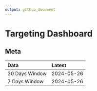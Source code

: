 ```yaml
---
output: github_document
---
```


# Targeting Dashboard



## Meta


|Data           |Latest     |
|:--------------|:----------|
|30 Days Window |2024-05-26 |
|7 Days Window  |2024-05-26 |
